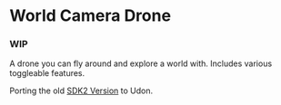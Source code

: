 # World Camera Drone
### WIP

A drone you can fly around and explore a world with.  Includes various toggleable features.

Porting the old [SDK2 Version](https://github.com/Erumite/Eremite_VRC/tree/master/Assets/Eremite/WorldObjects/FlyingDrone) to Udon.
